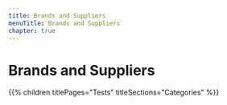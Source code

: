 ```yaml
---
title: Brands and Suppliers
menuTitle: Brands and Suppliers
chapter: true
---
```


# Brands and Suppliers

{{% children titlePages="Tests" titleSections="Categories" %}}

